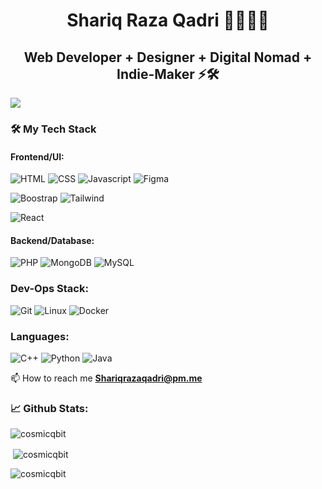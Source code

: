 <h1 align="center">Shariq Raza Qadri 👨🏻‍💻🚀</h1>
<h2 align="center">Web Developer + Designer +  Digital Nomad +  Indie-Maker ⚡🛠️</h2>
<img src="https://telegra.ph/file/e4618fea7c68462748a1c.jpg">


<h3 align="left">🛠️ My Tech Stack</h3>

#### Frontend/UI:

![HTML](https://img.shields.io/badge/html%20-%23E34F26.svg?&style=for-the-badge&logo=html5&logoColor=white)
![CSS](https://img.shields.io/badge/css%20-%231572B6.svg?&style=for-the-badge&logo=css3&logoColor=white)
![Javascript](https://img.shields.io/badge/-Javascript-ffb400?style=for-the-badge&logo=javascript&logoColor=ffff3f)
![Figma](https://img.shields.io/badge/-figma-pink?style=for-the-badge&logo=figma)

![Boostrap](https://img.shields.io/badge/-boostrap-purple?style=for-the-badge&logo=bootstrap)
![Tailwind](https://img.shields.io/badge/-tailwind-41A5B2?style=for-the-badge&logo=tailwind)

![React](https://img.shields.io/badge/-react-eeeeee?style=for-the-badge&logo=react)


#### Backend/Database:

![PHP](https://img.shields.io/badge/-php-brinjal?style=for-the-badge&logo=php)
![MongoDB](https://img.shields.io/badge/-MongoDB-green?style=for-the-badge&logo=mongodb)
![MySQL](https://img.shields.io/badge/-MySQL-eeeeee?style=for-the-badge&logo=mysql)


### Dev-Ops Stack:

![Git](https://img.shields.io/badge/git%20-%23F05033.svg?&style=for-the-badge&logo=git&logoColor=white)
![Linux](https://img.shields.io/badge/-linux-772953?style=for-the-badge&logo=linux)
![Docker](https://img.shields.io/badge/-docker-skyblue?style=for-the-badge&logo=docker)

### Languages:
![C++](https://img.shields.io/badge/c++%20-%2300599C.svg?&style=for-the-badge&logo=c%2B%2B&ogoColor=white)
![Python](https://img.shields.io/badge/-Python-red?style=for-the-badge&logo=python)
![Java](https://img.shields.io/badge/-Java-ffb400?style=for-the-badge&logo=java&logoColor=ffff3f)


📫 How to reach me **Shariqrazaqadri@pm.me**

### 📈 Github Stats:
<p><img align="left" src="https://github-readme-stats.vercel.app/api/top-langs?username=cosmicqbit&show_icons=true&locale=en&layout=compact" alt="cosmicqbit" /></p><br>

<p>&nbsp;<img align="center" src="https://github-readme-stats.vercel.app/api?username=cosmicqbit&show_icons=true&locale=en" alt="cosmicqbit" /></p>

<p><img align="center" src="https://github-readme-streak-stats.herokuapp.com/?user=cosmicqbit&" alt="cosmicqbit" /></p>

